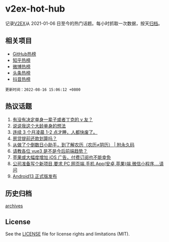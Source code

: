 # v2ex-hot-hub

 记录[V2EX](https://www.v2ex.com/)从 2021-01-06 日至今的热门话题。每小时抓取一次数据，按天[归档](archives)。
 
 ## 相关项目

- [GitHub热榜](https://github.com/lonnyzhang423/github-hot-hub)
- [知乎热榜](https://github.com/lonnyzhang423/zhihu-hot-hub)
- [微博热榜](https://github.com/lonnyzhang423/weibo-hot-hub)
- [头条热榜](https://github.com/lonnyzhang423/toutiao-hot-hub)
- [抖音热榜](https://github.com/lonnyzhang423/douyin-hot-hub)


 `更新时间：2022-08-16 15:06:12 +0800`

## 热议话题

1. [有没有决定单身一辈子或者丁克的 v 友？](https://www.v2ex.com/t/873126)
1. [说说我这个大龄单身的想法](https://www.v2ex.com/t/873012)
1. [连续 3 个月凌晨 1-2 点才睡，人都快废了。](https://www.v2ex.com/t/873063)
1. [房贷提前还款划算吗？](https://www.v2ex.com/t/873039)
1. [从做了个倒数日小助手，到了解农历（农历≠阴历） | 附永久码](https://www.v2ex.com/t/873011)
1. [请教各位 vue3 是不是今后前端趋势？](https://www.v2ex.com/t/873134)
1. [苹果或大幅度增加 iOS 广告，付费订阅也不能幸免](https://www.v2ex.com/t/873067)
1. [公司准备写个新项目,要求 PC 网页端,手机 App(安卓,苹果)端,微信小程序....请问](https://www.v2ex.com/t/873104)
1. [Android13 正式版发布](https://www.v2ex.com/t/873099)

## 历史归档

[archives](archives)

## License

See the [LICENSE](LICENSE) file for license rights and limitations (MIT).
